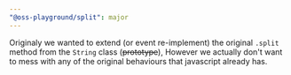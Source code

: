 ```yaml
---
"@oss-playground/split": major
---
```


Originaly we wanted to extend (or event re-implement) the original `.split` method from the `String`
class (~~prototype~~), However we actually don't want to mess with any of the
original behaviours that javascript already has.
